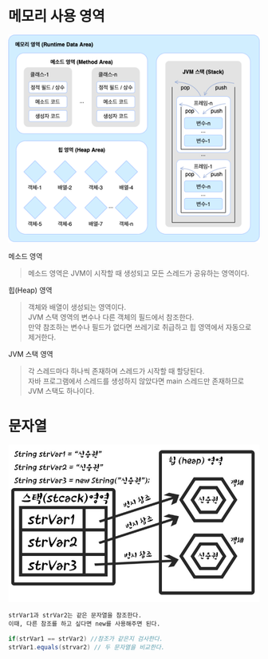 # 메모리 사용 영역
![Alt text](images/image-1.png)

메소드 영역
> 메소드 영역은 JVM이 시작할 때 생성되고 모든 스레드가 공유하는 영역이다.

힙(Heap) 영역
> 객체와 배열이 생성되는 영역이다.  
> JVM 스택 영역의 변수나 다른 객체의 필드에서 참조한다.  
> 만약 참조하는 변수나 필드가 없다면 쓰레기로 취급하고 힙 영역에서 자동으로 제거한다.

JVM 스택 영역
> 각 스레드마다 하나씩 존재하며 스레드가 시작할 때 할당된다.  
자바 프로그램에서 스레드를 생성하지 않았다면 main 스레드만 존재하므로 JVM 스택도 하나이다.   


# 문자열
![Alt text](images/image.png)


    strVar1과 strVar2는 같은 문자열을 참조한다.
    이때, 다른 참조를 하고 싶다면 new를 사용해주면 된다.

```java
if(strVar1 == strVar2) //참조가 같은지 검사한다.
strVar1.equals(strvar2) // 두 문자열을 비교한다.
```